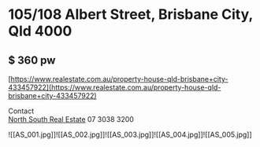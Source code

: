 # 105/108 Albert Street, Brisbane City, Qld 4000

## $ 360 pw

[https://www.realestate.com.au/property-house-qld-brisbane+city-433457922](https://www.realestate.com.au/property-house-qld-brisbane+city-433457922)

Contact  
[North South Real Estate](https://www.northsouth.com.au/)
07 3038 3200

![[AS_001.jpg]]![[AS_002.jpg]]![[AS_003.jpg]]![[AS_004.jpg]]![[AS_005.jpg]]